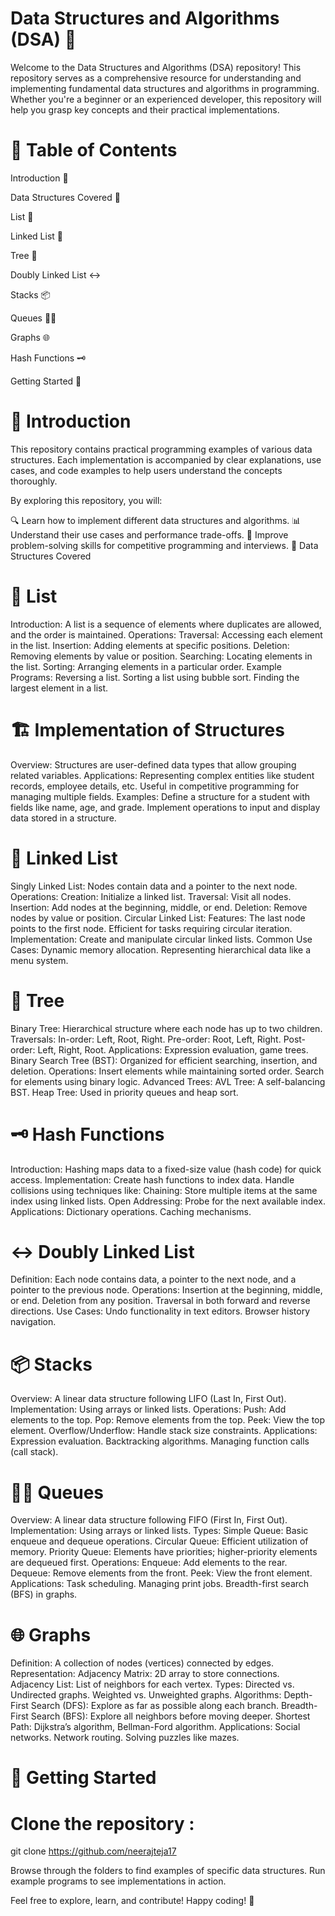# Data Structures and Algorithms (DSA) 🌟
Welcome to the Data Structures and Algorithms (DSA) repository! This repository serves as a comprehensive resource for understanding and implementing fundamental data structures and algorithms in programming. Whether you're a beginner or an experienced developer, this repository will help you grasp key concepts and their practical implementations.

# 📖 Table of Contents

Introduction 📝

Data Structures Covered 📂

List 📜

Linked List 🔗

Tree 🌳

Doubly Linked List ↔️

Stacks 📦

Queues 🚶‍♂️

Graphs 🌐

Hash Functions 🗝️


Getting Started 🚀

# 📝 Introduction
This repository contains practical programming examples of various data structures. Each implementation is accompanied by clear explanations, use cases, and code examples to help users understand the concepts thoroughly.

By exploring this repository, you will:

🔍 Learn how to implement different data structures and algorithms.
📊 Understand their use cases and performance trade-offs.
🧠 Improve problem-solving skills for competitive programming and interviews.
📂 Data Structures Covered

# 📜 List
Introduction: A list is a sequence of elements where duplicates are allowed, and the order is maintained.
Operations:
Traversal: Accessing each element in the list.
Insertion: Adding elements at specific positions.
Deletion: Removing elements by value or position.
Searching: Locating elements in the list.
Sorting: Arranging elements in a particular order.
Example Programs:
Reversing a list.
Sorting a list using bubble sort.
Finding the largest element in a list.

# 🏗️ Implementation of Structures
Overview: Structures are user-defined data types that allow grouping related variables.
Applications:
Representing complex entities like student records, employee details, etc.
Useful in competitive programming for managing multiple fields.
Examples:
Define a structure for a student with fields like name, age, and grade.
Implement operations to input and display data stored in a structure.

# 🔗 Linked List
Singly Linked List:
Nodes contain data and a pointer to the next node.
Operations:
Creation: Initialize a linked list.
Traversal: Visit all nodes.
Insertion: Add nodes at the beginning, middle, or end.
Deletion: Remove nodes by value or position.
Circular Linked List:
Features:
The last node points to the first node.
Efficient for tasks requiring circular iteration.
Implementation: Create and manipulate circular linked lists.
Common Use Cases:
Dynamic memory allocation.
Representing hierarchical data like a menu system.

# 🌳 Tree
Binary Tree:
Hierarchical structure where each node has up to two children.
Traversals:
In-order: Left, Root, Right.
Pre-order: Root, Left, Right.
Post-order: Left, Right, Root.
Applications: Expression evaluation, game trees.
Binary Search Tree (BST):
Organized for efficient searching, insertion, and deletion.
Operations:
Insert elements while maintaining sorted order.
Search for elements using binary logic.
Advanced Trees:
AVL Tree: A self-balancing BST.
Heap Tree: Used in priority queues and heap sort.

# 🗝️ Hash Functions
Introduction: Hashing maps data to a fixed-size value (hash code) for quick access.
Implementation:
Create hash functions to index data.
Handle collisions using techniques like:
Chaining: Store multiple items at the same index using linked lists.
Open Addressing: Probe for the next available index.
Applications:
Dictionary operations.
Caching mechanisms.

# ↔️ Doubly Linked List
Definition: Each node contains data, a pointer to the next node, and a pointer to the previous node.
Operations:
Insertion at the beginning, middle, or end.
Deletion from any position.
Traversal in both forward and reverse directions.
Use Cases:
Undo functionality in text editors.
Browser history navigation.

# 📦 Stacks
Overview: A linear data structure following LIFO (Last In, First Out).
Implementation:
Using arrays or linked lists.
Operations:
Push: Add elements to the top.
Pop: Remove elements from the top.
Peek: View the top element.
Overflow/Underflow: Handle stack size constraints.
Applications:
Expression evaluation.
Backtracking algorithms.
Managing function calls (call stack).

# 🚶‍♂️ Queues
Overview: A linear data structure following FIFO (First In, First Out).
Implementation:
Using arrays or linked lists.
Types:
Simple Queue: Basic enqueue and dequeue operations.
Circular Queue: Efficient utilization of memory.
Priority Queue: Elements have priorities; higher-priority elements are dequeued first.
Operations:
Enqueue: Add elements to the rear.
Dequeue: Remove elements from the front.
Peek: View the front element.
Applications:
Task scheduling.
Managing print jobs.
Breadth-first search (BFS) in graphs.

# 🌐 Graphs
Definition: A collection of nodes (vertices) connected by edges.
Representation:
Adjacency Matrix: 2D array to store connections.
Adjacency List: List of neighbors for each vertex.
Types:
Directed vs. Undirected graphs.
Weighted vs. Unweighted graphs.
Algorithms:
Depth-First Search (DFS): Explore as far as possible along each branch.
Breadth-First Search (BFS): Explore all neighbors before moving deeper.
Shortest Path: Dijkstra’s algorithm, Bellman-Ford algorithm.
Applications:
Social networks.
Network routing.
Solving puzzles like mazes.

# 🚀 Getting Started
 # Clone the repository :
 
git clone https://github.com/neerajteja17

Browse through the folders to find examples of specific data structures.
Run example programs to see implementations in action.

Feel free to explore, learn, and contribute! Happy coding! 🎉
